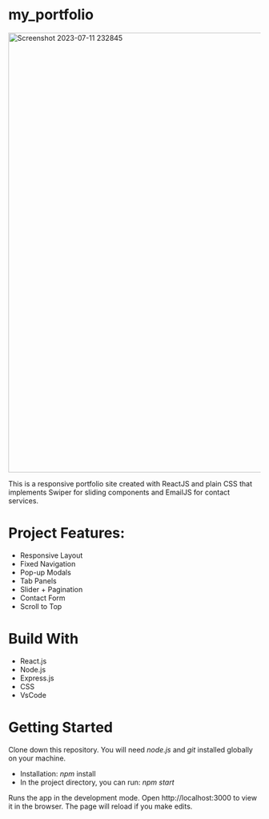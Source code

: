 # my_portfolio



<img width="878" alt="Screenshot 2023-07-11 232845" src="https://github.com/PratimaBharti/Portfolio/assets/54327856/9a61acbf-422e-4da0-aecd-1ef4e12b345e">

This is a responsive portfolio site created with ReactJS and plain CSS that implements Swiper for sliding components and EmailJS for contact services.

# Project Features:
  - Responsive Layout
  - Fixed Navigation
  - Pop-up Modals
  - Tab Panels
  - Slider + Pagination
  - Contact Form
  - Scroll to Top

# Build With
  - React.js
  - Node.js
  - Express.js
  - CSS
  - VsCode
# Getting Started
Clone down this repository. You will need *node.js* and *git* installed globally on your machine.

  - Installation: *npm* install
  - In the project directory, you can run: *npm start*

Runs the app in the development mode.
Open http://localhost:3000 to view it in the browser. The page will reload if you make edits.
